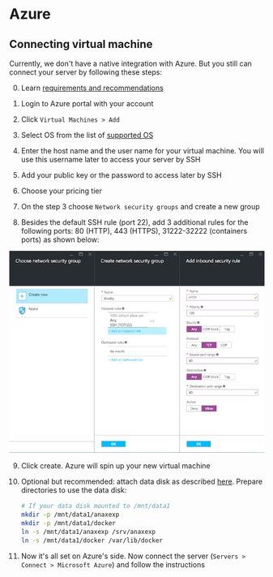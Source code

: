 # Azure

## Connecting virtual machine

Currently, we don't have a native integration with Azure. But you still can connect your server by following these steps:

0. Learn [requirements and recommendations](../infrastructure/connecting-server.md#requirements-and-recommendations)

1. Login to Azure portal with your account

2. Click `Virtual Machines > Add`

3. Select OS from the list of [supported OS](../infrastructure/connecting-server.md#supported-os)

4. Enter the host name and the user name for your virtual machine. You will use this username later to access your server by SSH

5. Add your public key or the password to access later by SSH

6. Choose your pricing tier

7. On the step 3 choose `Network security groups` and create a new group

8. Besides the default SSH rule (port 22), add 3 additional rules for the following ports: 80 (HTTP), 443 (HTTPS), 31222-32222 (containers ports) as shown below: 

![](../assets/azure-network-security-groups.png)

9. Click create. Azure will spin up your new virtual machine

10. Optional but recommended: attach data disk as described [here](https://docs.microsoft.com/en-us/azure/virtual-machines/linux/classic/attach-disk). Prepare directories to use the data disk:
    ```bash
    # If your data disk mounted to /mnt/data1
    mkdir -p /mnt/data1/anaxexp 
    mkdir -p /mnt/data1/docker
    ln -s /mnt/data1/anaxexp /srv/anaxexp
    ln -s /mnt/data1/docker /var/lib/docker    
    ``` 
    
11. Now it's all set on Azure's side. Now connect the server (`Servers > Connect > Microsoft Azure`) and follow the instructions

